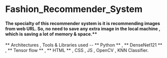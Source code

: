 # Fashion_Recommender_System

#### The specialty of this recommender system is it is recommending images from web URL. So, no need to save any extra image in the local machine , which is saving a lot of memory & space.**

** Architectures , Tools & Libraries used --
 ** Python ** , 
 ** DenseNet121 ** , 
 ** Tensor flow ** , 
 ** HTML ** , CSS , JS , OpenCV , KNN Classifier.
